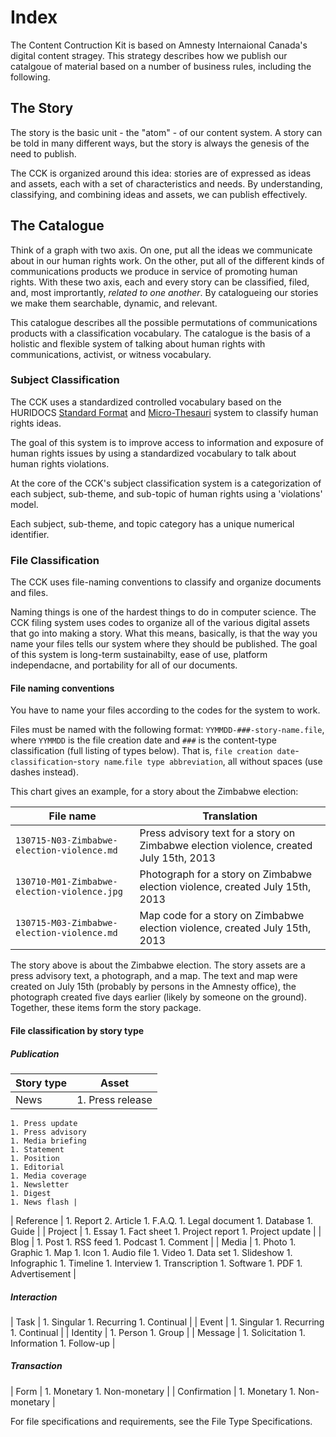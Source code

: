 # Index

The Content Contruction Kit is based on Amnesty Internaional Canada's digital content stragey. This strategy describes how we publish our catalgoue of material based on a number of business rules, including the following.

## The Story

The story is the basic unit - the "atom" - of our content system. A story can be told in many different ways, but the story is always the genesis of the need to publish. 

The CCK is organized around this idea: stories are of expressed as ideas and assets, each with a set of characteristics and needs. By understanding, classifying, and combining ideas and assets, we can publish effectively.

## The Catalogue

Think of a graph with two axis. On one, put all the ideas we communicate about in our human rights work. On the other, put all of the different kinds of communications products we produce in service of promoting human rights. With these two axis, each and every story can be classified, filed, and, most imprortantly, *related to one another*. By catalogueing our stories we make them searchable, dynamic, and relevant. 

This catalogue describes all the possible permutations of communications products with a classification vocabulary. The catalogue is the basis of a holistic and flexible system of talking about human rights with communications, activist, or witness vocabulary.

### Subject Classification

The CCK uses a standardized controlled vocabulary based on the HURIDOCS [Standard Format](http://www.huridocs.org/resource/huridocs-events-standard-formats/) and [Micro-Thesauri](http://www.huridocs.org/resource/micro-thesauri/) system to classify human rights ideas. 

The goal of this system is to improve access to information and exposure of human rights issues by using a standardized vocabulary to talk about human rights violations.

At the core of the CCK's subject classification system is a categorization of each subject, sub-theme, and sub-topic of human rights using a 'violations' model. 

Each subject, sub-theme, and topic category has a unique numerical identifier.

### File Classification

The CCK uses file-naming conventions to classify and organize documents and files. 

Naming things is one of the hardest things to do in computer science. The CCK filing system uses codes to organize all of the various digital assets that go into making a story. What this means, basically, is that the way you name your files tells our system where they should be published. The goal of this system is long-term sustainabilty, ease of use, platform independacne, and portability for all of our documents.

#### File naming conventions

You have to name your files according to the codes for the system to work. 

Files must be named with the following format: `YYMMDD-###-story-name.file`, where `YYMMDD` is the file creation date and `###` is the content-type classification (full listing of types below). That is, `file creation date`-`classification`-`story name`.`file type abbreviation`, all without spaces (use dashes instead).

This chart gives an example, for a story about the Zimbabwe election:

| File name | Translation |
| ------- | --------- |
| `130715-N03-Zimbabwe-election-violence.md` | Press advisory text for a story on Zimbabwe election violence, created July 15th, 2013 |
| `130710-M01-Zimbabwe-election-violence.jpg` | Photograph for a story on Zimbabwe election violence, created July 15th, 2013 |
| `130715-M03-Zimbabwe-election-violence.md` | Map code for a story on Zimbabwe election violence, created July 15th, 2013 |

The story above is about the Zimbabwe election. The story assets are a press advisory text, a photograph, and a map. The text and map were created on July 15th (probably by persons in the Amnesty office), the photograph created five days earlier (likely by someone on the ground). Together, these items form the story package.

#### File classification by story type

##### Publication

| Story type | Asset |
| ---------- | ----- |
| News | 1. Press release 
    1. Press update 
    1. Press advisory
    1. Media briefing 
    1. Statement
    1. Position
    1. Editorial
    1. Media coverage
    1. Newsletter
    1. Digest
    1. News flash |
| Reference |
  	1. Report
  	2. Article
    1. F.A.Q.
    1. Legal document
    1. Database
    1. Guide |
| Project |
   	1. Essay
    1. Fact sheet
    1. Project report
    1. Project update |
| Blog |
   	1. Post
    1. RSS feed
    1. Podcast
    1. Comment |
| Media |
  	1. Photo
    1. Graphic
    1. Map
    1. Icon
    1. Audio file
    1. Video
    1. Data set
    1. Slideshow
    1. Infographic
    1. Timeline
    1. Interview
    1. Transcription
    1. Software
    1. PDF
    1. Advertisement |

##### Interaction

| Task | 
    1. Singular
    1. Recurring
    1. Continual |
| Event | 
    1. Singular
    1. Recurring
    1. Continual |
| Identity |
    1. Person
    1. Group |
| Message |
    1. Solicitation
    1. Information
    1. Follow-up |

##### Transaction

| Form | 
    1. Monetary
    1. Non-monetary |
| Confirmation |
    1. Monetary
    1. Non-monetary |

For file specifications and requirements, see the File Type Specifications.